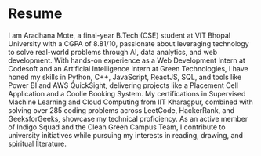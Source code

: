 # Resume
I am Aradhana Mote, a final-year B.Tech (CSE) student at VIT Bhopal University with a CGPA of 8.81/10, passionate about leveraging technology to solve real-world problems through AI, data analytics, and web development. With hands-on experience as a Web Development Intern at Codesoft and an Artificial Intelligence Intern at Green Technologies, I have honed my skills in Python, C++, JavaScript, ReactJS, SQL, and tools like Power BI and AWS QuickSight, delivering projects like a Placement Cell Application and a Coolie Booking System. My certifications in Supervised Machine Learning and Cloud Computing from IIT Kharagpur, combined with solving over 285 coding problems across LeetCode, HackerRank, and GeeksforGeeks, showcase my technical proficiency. As an active member of Indigo Squad and the Clean Green Campus Team, I contribute to university initiatives while pursuing my interests in reading, drawing, and spiritual literature.
